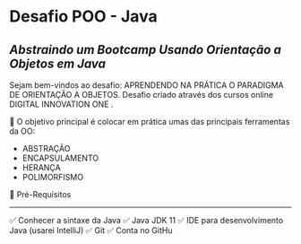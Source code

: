 # Desafio POO - Java
## _Abstraindo um Bootcamp Usando Orientação a Objetos em Java_


Sejam bem-vindos ao desafio: APRENDENDO NA PRÁTICA O PARADIGMA DE ORIENTAÇÃO A OBJETOS.
Desafio criado através dos cursos online DIGITAL INNOVATION ONE .

💎 O objetivo principal é colocar em prática umas das principais ferramentas da OO: 

- ABSTRAÇÃO
- ENCAPSULAMENTO
- HERANÇA
- POLIMORFISMO 


🛑  Pré-Requisitos

------

✅ Conhecer a sintaxe da Java
✅ Java JDK 11
✅ IDE para desenvolvimento Java (usarei IntelliJ)
✅ Git
✅ Conta no GitHu
